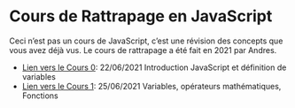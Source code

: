 # Cours de Rattrapage en JavaScript 
Ceci n’est pas un cours de JavaScript, c’est une révision des concepts que vous avez déjà vus. 
Le cours de rattrapage a été fait en 2021 par Andres.


- [Lien vers le Cours 0](/Cours0): 22/06/2021 Introduction JavaScript et définition de variables
- [Lien vers le Cours 1](/Cours1): 25/06/2021 Variables, opérateurs mathématiques, Fonctions
